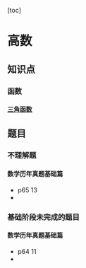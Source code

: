 [toc]
# 高数

## 知识点
### 函数
#### [三角函数](https://www.jianshu.com/p/d3b665025775)


## 题目

### 不理解题
#### 数学历年真题基础篇
* p65 13
* 


### 基础阶段未完成的题目
#### 数学历年真题基础篇
* p64 11
* 






